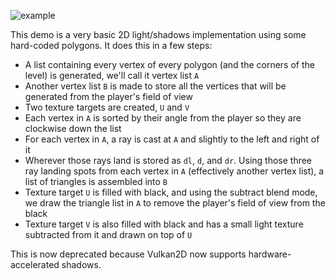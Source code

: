 ![example](example.gif)

This demo is a very basic 2D light/shadows implementation using some hard-coded
polygons. It does this in a few steps:

 + A list containing every vertex of every polygon (and the corners of the
   level) is generated, we'll call it vertex list `A`
 + Another vertex list `B` is made to store all the vertices that will be generated
   from the player's field of view
 + Two texture targets are created, `U` and `V` 
 + Each vertex in `A` is sorted by their angle from the player so they are clockwise
   down the list
 + For each vertex in `A`, a ray is cast at `A` and slightly to the left and right of
   it
 + Wherever those rays land is stored as `dl`, `d`, and `dr`. Using those three ray
   landing spots from each vertex in `A` (effectively another vertex list), a list
   of triangles is assembled into `B`
 + Texture target `U` is filled with black, and using the subtract blend mode, we draw
   the triangle list in `A` to remove the player's field of view from the black
 + Texture target `V` is also filled with black and has a small light texture subtracted
   from it and drawn on top of `U`
   
This is now deprecated because Vulkan2D now supports hardware-accelerated shadows.